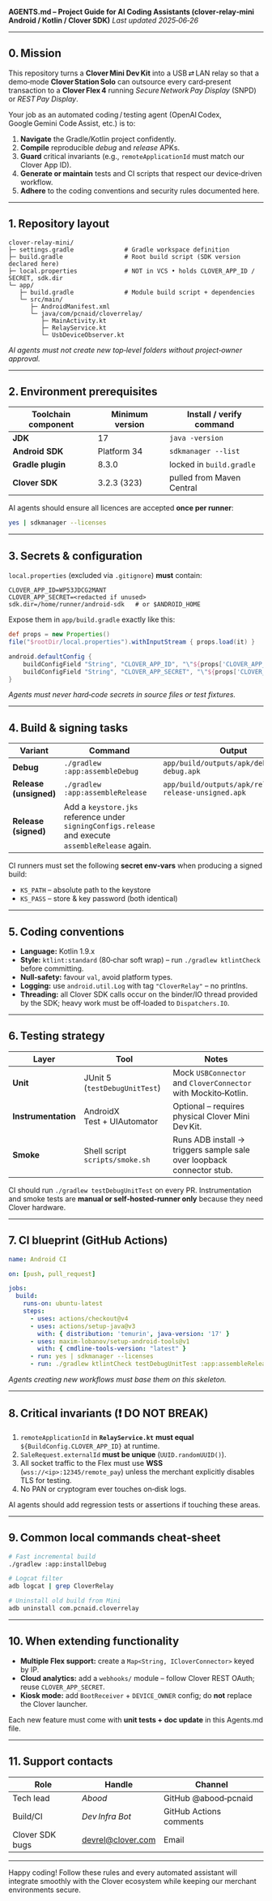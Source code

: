 **AGENTS.md – Project Guide for AI Coding Assistants
(clover‑relay‑mini Android / Kotlin / Clover SDK)**
*Last updated 2025‑06‑26*

---

## 0. Mission

This repository turns a **Clover Mini Dev Kit** into a USB ⇄ LAN relay so that a demo‑mode **Clover Station Solo** can outsource every card‑present transaction to a **Clover Flex 4** running *Secure Network Pay Display* (SNPD) or *REST Pay Display*.

Your job as an automated coding / testing agent (OpenAI Codex, Google Gemini Code Assist, etc.) is to:

1. **Navigate** the Gradle/Kotlin project confidently.
2. **Compile** reproducible *debug* and *release* APKs.
3. **Guard** critical invariants (e.g., `remoteApplicationId` must match our Clover App ID).
4. **Generate or maintain** tests and CI scripts that respect our device‑driven workflow.
5. **Adhere** to the coding conventions and security rules documented here.

---

## 1. Repository layout

```
clover-relay-mini/
├─ settings.gradle              # Gradle workspace definition
├─ build.gradle                 # Root build script (SDK version declared here)
├─ local.properties             # NOT in VCS • holds CLOVER_APP_ID / SECRET, sdk.dir
└─ app/
   ├─ build.gradle              # Module build script + dependencies
   └─ src/main/
      ├─ AndroidManifest.xml
      └─ java/com/pcnaid/cloverrelay/
         ├─ MainActivity.kt
         ├─ RelayService.kt
         └─ UsbDeviceObserver.kt
```

*AI agents must not create new top‑level folders without project‑owner approval.*

---

## 2. Environment prerequisites

| Toolchain component | Minimum version | Install / verify command  |
| ------------------- | --------------- | ------------------------- |
| **JDK**             | 17              | `java -version`           |
| **Android SDK**     | Platform 34     | `sdkmanager --list`       |
| **Gradle plugin**   | 8.3.0           | locked in `build.gradle`  |
| **Clover SDK**      | 3.2.3 (323)     | pulled from Maven Central |

AI agents should ensure all licences are accepted **once per runner**:

```bash
yes | sdkmanager --licenses
```

---

## 3. Secrets & configuration

`local.properties` (excluded via `.gitignore`) **must** contain:

```properties
CLOVER_APP_ID=WP53JDCG2MANT
CLOVER_APP_SECRET=<redacted if unused>
sdk.dir=/home/runner/android-sdk   # or $ANDROID_HOME
```

Expose them in `app/build.gradle` exactly like this:

```gradle
def props = new Properties()
file("$rootDir/local.properties").withInputStream { props.load(it) }

android.defaultConfig {
    buildConfigField "String", "CLOVER_APP_ID", "\"${props['CLOVER_APP_ID']}\""
    buildConfigField "String", "CLOVER_APP_SECRET", "\"${props['CLOVER_APP_SECRET']}\""
}
```

*Agents must never hard‑code secrets in source files or test fixtures.*

---

## 4. Build & signing tasks

| Variant                | Command                                                                                            | Output                                                   |
| ---------------------- | -------------------------------------------------------------------------------------------------- | -------------------------------------------------------- |
| **Debug**              | `./gradlew :app:assembleDebug`                                                                     | `app/build/outputs/apk/debug/app-debug.apk`              |
| **Release (unsigned)** | `./gradlew :app:assembleRelease`                                                                   | `app/build/outputs/apk/release/app-release-unsigned.apk` |
| **Release (signed)**   | Add a `keystore.jks` reference under `signingConfigs.release` and execute `assembleRelease` again. |                                                          |

CI runners must set the following **secret env‑vars** when producing a signed build:

* `KS_PATH` – absolute path to the keystore
* `KS_PASS` – store & key password (both identical)

---

## 5. Coding conventions

* **Language:** Kotlin 1.9.x
* **Style:** `ktlint:standard` (80‑char soft wrap) – run `./gradlew ktlintCheck` before committing.
* **Null‑safety:** favour `val`, avoid platform types.
* **Logging:** use `android.util.Log` with tag `"CloverRelay"` – no printlns.
* **Threading:** all Clover SDK calls occur on the binder/IO thread provided by the SDK; heavy work must be off‑loaded to `Dispatchers.IO`.

---

## 6. Testing strategy

| Layer               | Tool                            | Notes                                                                 |
| ------------------- | ------------------------------- | --------------------------------------------------------------------- |
| **Unit**            | JUnit 5 (`testDebugUnitTest`)   | Mock `USBConnector` and `CloverConnector` with Mockito‑Kotlin.        |
| **Instrumentation** | AndroidX Test + UIAutomator     | Optional – requires physical Clover Mini Dev Kit.                     |
| **Smoke**           | Shell script `scripts/smoke.sh` | Runs ADB install → triggers sample sale over loopback connector stub. |

CI should run `./gradlew testDebugUnitTest` on every PR.
Instrumentation and smoke tests are **manual or self‑hosted‑runner only** because they need Clover hardware.

---

## 7. CI blueprint (GitHub Actions)

```yaml
name: Android CI

on: [push, pull_request]

jobs:
  build:
    runs-on: ubuntu-latest
    steps:
      - uses: actions/checkout@v4
      - uses: actions/setup-java@v3
        with: { distribution: 'temurin', java-version: '17' }
      - uses: maxim-lobanov/setup-android-tools@v1
        with: { cmdline-tools-version: "latest" }
      - run: yes | sdkmanager --licenses
      - run: ./gradlew ktlintCheck testDebugUnitTest :app:assembleRelease
```

*Agents creating new workflows must base them on this skeleton.*

---

## 8. Critical invariants (❗ DO NOT BREAK)

1. `remoteApplicationId` in **`RelayService.kt`** **must equal** `${BuildConfig.CLOVER_APP_ID}` at runtime.
2. `SaleRequest.externalId` **must be unique** (`UUID.randomUUID()`).
3. All socket traffic to the Flex must use **WSS** (`wss://<ip>:12345/remote_pay`) unless the merchant explicitly disables TLS for testing.
4. No PAN or cryptogram ever touches on‑disk logs.

AI agents should add regression tests or assertions if touching these areas.

---

## 9. Common local commands cheat‑sheet

```bash
# Fast incremental build
./gradlew :app:installDebug

# Logcat filter
adb logcat | grep CloverRelay

# Uninstall old build from Mini
adb uninstall com.pcnaid.cloverrelay
```

---

## 10. When extending functionality

* **Multiple Flex support:** create a `Map<String, ICloverConnector>` keyed by IP.
* **Cloud analytics:** add a `webhooks/` module – follow Clover REST OAuth; reuse `CLOVER_APP_SECRET`.
* **Kiosk mode:** add `BootReceiver` + `DEVICE_OWNER` config; do **not** replace the Clover launcher.

Each new feature must come with **unit tests + doc update** in this Agents.md file.

---

## 11. Support contacts

| Role            | Handle                                        | Channel                 |
| --------------- | --------------------------------------------- | ----------------------- |
| Tech lead       | *Abood*                                       | GitHub @abood‑pcnaid    |
| Build/CI        | *Dev Infra Bot*                               | GitHub Actions comments |
| Clover SDK bugs | [devrel@clover.com](mailto:devrel@clover.com) | Email                   |

---

Happy coding! Follow these rules and every automated assistant will integrate smoothly with the Clover ecosystem while keeping our merchant environments secure.
